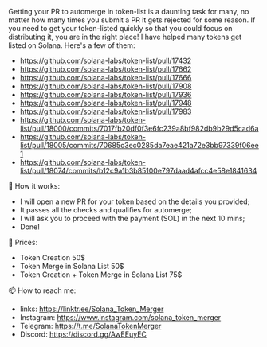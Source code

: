 Getting your PR to automerge in token-list is a daunting task for many, no matter how many times you submit a PR it gets rejected for some reason. 
If you need to get your token-listed quickly so that you could focus on distributing it, you are in the right place! I have helped many tokens get listed on Solana. 
Here's a few of them:

- https://github.com/solana-labs/token-list/pull/17432
- https://github.com/solana-labs/token-list/pull/17662
- https://github.com/solana-labs/token-list/pull/17666
- https://github.com/solana-labs/token-list/pull/17908
- https://github.com/solana-labs/token-list/pull/17936
- https://github.com/solana-labs/token-list/pull/17948
- https://github.com/solana-labs/token-list/pull/17983
- https://github.com/solana-labs/token-list/pull/18000/commits/7017fb20df0f3e6fc239a8bf982db9b29d5cad6a
- https://github.com/solana-labs/token-list/pull/18005/commits/70685c3ec0285da7eae421a72e3bb97339f06ee1
- https://github.com/solana-labs/token-list/pull/18074/commits/b12c9a1b3b85100e797daad4afcc4e58e1841634


👋 How it works: 
- I will open a new PR for your token based on the details you provided;
- It passes all the checks and qualifies for automerge;   
- I will ask you to proceed with the payment (SOL) in the next 10 mins;
- Done!


💞️ Prices:
- Token Creation 50$
- Token Merge in Solana List 50$
- Token Creation + Token Merge in Solana List 75$


📫 How to reach me:
- links: https://linktr.ee/Solana_Token_Merger
- Instagram: https://www.instagram.com/solana_token_merger
- Telegram: https://t.me/SolanaTokenMerger
- Discord: https://discord.gg/AwEEuyEC
